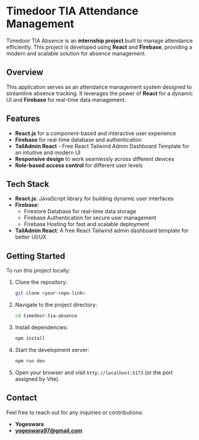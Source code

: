 # Timedoor TIA Attendance Management

Timedoor TIA Absence is an **internship project** built to manage attendance efficiently. This project is developed using **React** and **Firebase**, providing a modern and scalable solution for absence management.

## Overview

This application serves as an attendance management system designed to streamline absence tracking. It leverages the power of **React** for a dynamic UI and **Firebase** for real-time data management.

## Features

- **React.js** for a component-based and interactive user experience
- **Firebase** for real-time database and authentication
- **TailAdmin React** - Free React Tailwind Admin Dashboard Template for an intuitive and modern UI
- **Responsive design** to work seamlessly across different devices
- **Role-based access control** for different user levels

## Tech Stack

- **React.js**: JavaScript library for building dynamic user interfaces
- **Firebase**:
  - Firestore Database for real-time data storage
  - Firebase Authentication for secure user management
  - Firebase Hosting for fast and scalable deployment
- **TailAdmin React**: A free React Tailwind admin dashboard template for better UI/UX

## Getting Started

To run this project locally:

1. Clone the repository:
   ```bash
   git clone <your-repo-link>
   ```
2. Navigate to the project directory:
   ```bash
   cd timedoor-tia-absence
   ```
3. Install dependencies:
   ```bash
   npm install
   ```
4. Start the development server:
   ```bash
   npm run dev
   ```
5. Open your browser and visit `http://localhost:5173` (or the port assigned by Vite).

## Contact

Feel free to reach out for any inquiries or contributions:

- **Yogeswara**
- **yogeswara97@gmail.com**